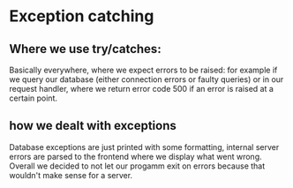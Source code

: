 # Exception catching

## Where we use try/catches:
Basically everywhere, where we expect errors to be raised: 
for example if we query our database (either connection errors or faulty queries) 
or in our request handler, where we return error code 500 if an error is raised at a certain point.

## how we dealt with exceptions
Database exceptions are just printed with some formatting, internal server errors are parsed to the frontend where we display what went wrong.
Overall we decided to not let our progamm exit on errors because that wouldn't make sense for a server.